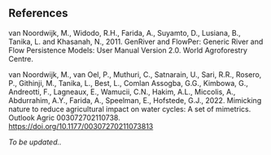 ## References

van Noordwijk, M., Widodo, R.H., Farida, A., Suyamto, D., Lusiana, B., Tanika, L. and Khasanah, N., 2011. GenRiver and FlowPer: Generic River and Flow Persistence Models: User Manual Version 2.0. World Agroforestry Centre.

van Noordwijk, M., van Oel, P., Muthuri, C., Satnarain, U., Sari, R.R., Rosero, P., Githinji, M., Tanika, L., Best, L., Comlan Assogba, G.G., Kimbowa, G., Andreotti, F., Lagneaux, E., Wamucii, C.N., Hakim, A.L., Miccolis, A., Abdurrahim, A.Y., Farida, A., Speelman, E., Hofstede, G.J., 2022. Mimicking nature to reduce agricultural impact on water cycles: A set of mimetrics. Outlook Agric 003072702110738. https://doi.org/10.1177/00307270211073813

*To be updated..*
